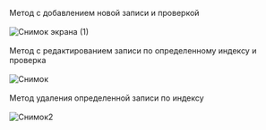 Метод с добавлением новой записи и проверкой
<br> </br>
![Снимок экрана (1)](https://user-images.githubusercontent.com/125022562/218084703-6dc03a91-41b9-4988-86ee-48cc781ed1db.png)
<br> </br>
Метод с редактированием записи по определенному индексу и проверка 
<br> </br>
![Снимок](https://user-images.githubusercontent.com/125022562/218085372-7ca0edb0-1e8e-4cac-a719-c8f634eeb2b9.PNG)
<br> </br>
Mетод удаления определенной записи по индексу
<br> </br>
![Снимок2](https://user-images.githubusercontent.com/125022562/218088811-f3820c52-a522-4d8e-a306-df5ed1d0ca9a.PNG)
<br> </br>
